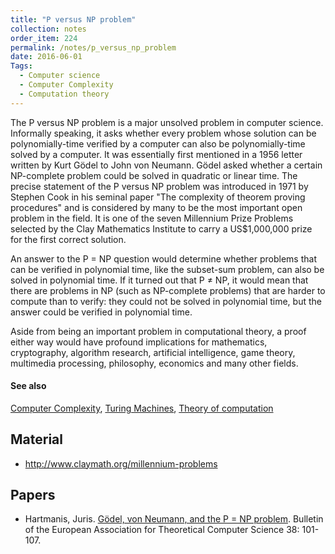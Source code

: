 ```yaml
---
title: "P versus NP problem"
collection: notes
order_item: 224
permalink: /notes/p_versus_np_problem
date: 2016-06-01
Tags:
  - Computer science
  - Computer Complexity
  - Computation theory
---
```


The P versus NP problem is a major unsolved problem in computer science. Informally speaking, it asks whether every problem whose solution can be polynomially-time verified by a computer can also be polynomially-time solved by a computer. It was essentially first mentioned in a 1956 letter written by Kurt Gödel to John von Neumann. Gödel asked whether a certain NP-complete problem could be solved in quadratic or linear time. The precise statement of the P versus NP problem was introduced in 1971 by Stephen Cook in his seminal paper "The complexity of theorem proving procedures" and is considered by many to be the most important open problem in the field. It is one of the seven Millennium Prize Problems selected by the Clay Mathematics Institute to carry a US$1,000,000 prize for the first correct solution.

An answer to the P = NP question would determine whether problems that can be verified in polynomial time, like the subset-sum problem, can also be solved in polynomial time. If it turned out that P ≠ NP, it would mean that there are problems in NP (such as NP-complete problems) that are harder to compute than to verify: they could not be solved in polynomial time, but the answer could be verified in polynomial time.

Aside from being an important problem in computational theory, a proof either way would have profound implications for mathematics, cryptography, algorithm research, artificial intelligence, game theory, multimedia processing, philosophy, economics and many other fields.


#### See also
[Computer Complexity](/notes/computer_complexity), [Turing Machines](/notes/turing_machines), [Theory of computation](/notes/theory_of_computation)


## Material
* http://www.claymath.org/millennium-problems


## Papers
* Hartmanis, Juris. [Gödel, von Neumann, and the P = NP problem](http://ecommons.library.cornell.edu/bitstream/1813/6910/1/89-994.pdf). Bulletin of the European Association for Theoretical Computer Science 38: 101-107.




